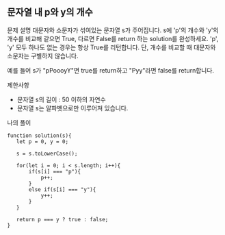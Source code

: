## 문자열 내 p와 y의 개수

문제 설명
대문자와 소문자가 섞여있는 문자열 s가 주어집니다. s에 'p'의 개수와 'y'의 개수를 비교해 같으면 True, 다르면 False를 return 하는 solution를 완성하세요. 'p', 'y' 모두 하나도 없는 경우는 항상 True를 리턴합니다. 단, 개수를 비교할 때 대문자와 소문자는 구별하지 않습니다.

예를 들어 s가 "pPoooyY"면 true를 return하고 "Pyy"라면 false를 return합니다.

제한사항
- 문자열 s의 길이 : 50 이하의 자연수
- 문자열 s는 알파벳으로만 이루어져 있습니다.
 
 나의 풀이

 ```
function solution(s){
    let p = 0, y = 0;
    
    s = s.toLowerCase();
    
    for(let i = 0; i < s.length; i++){
        if(s[i] === "p"){
            p++;
        }
        else if(s[i] === "y"){
            y++;
        }
    }
    
    return p === y ? true : false;
}

 ```